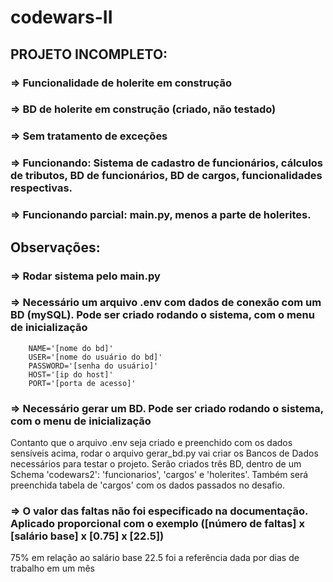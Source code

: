 # codewars-II

## PROJETO INCOMPLETO:
### => Funcionalidade de holerite em construção
### => BD de holerite em construção (criado, não testado)
### => Sem tratamento de exceções
### => Funcionando: Sistema de cadastro de funcionários, cálculos de tributos, BD de funcionários, BD de cargos, funcionalidades respectivas.
### => Funcionando parcial: main.py, menos a parte de holerites.


## Observações:
### => Rodar sistema pelo main.py
### => Necessário um arquivo .env com dados de conexão com um BD (mySQL). Pode ser criado rodando o sistema, com o menu de inicialização

        NAME='[nome do bd]'        
        USER='[nome do usuário do bd]'        
        PASSWORD='[senha do usuário]'        
        HOST='[ip do host]'        
        PORT='[porta de acesso]'

### => Necessário gerar um BD. Pode ser criado rodando o sistema, com o menu de inicialização
Contanto que o arquivo .env seja criado e preenchido com os dados sensíveis acima, rodar o arquivo gerar_bd.py vai criar os Bancos de Dados necessários para testar o projeto.
Serão criados três BD, dentro de um Schema 'codewars2': 'funcionarios', 'cargos' e 'holerites'. Também será preenchida tabela de 'cargos' com os dados passados no desafio.

### => O valor das faltas não foi especificado na documentação. Aplicado proporcional com o exemplo ([número de faltas] x [salário base] x [0.75] x [22.5])
75% em relação ao salário base
22.5 foi a referência dada por dias de trabalho em um mês
